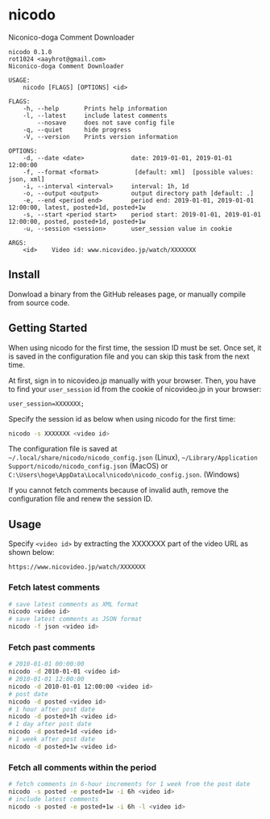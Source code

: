 # nicodo

Niconico-doga Comment Downloader

```
nicodo 0.1.0
rot1024 <aayhrot@gmail.com>
Niconico-doga Comment Downloader

USAGE:
    nicodo [FLAGS] [OPTIONS] <id>

FLAGS:
    -h, --help       Prints help information
    -l, --latest     include latest comments
        --nosave     does not save config file
    -q, --quiet      hide progress
    -V, --version    Prints version information

OPTIONS:
    -d, --date <date>             date: 2019-01-01, 2019-01-01 12:00:00
    -f, --format <format>          [default: xml]  [possible values: json, xml]
    -i, --interval <interval>     interval: 1h, 1d
    -o, --output <output>         output directory path [default: .]
    -e, --end <period end>        period end: 2019-01-01, 2019-01-01 12:00:00, latest, posted+1d, posted+1w
    -s, --start <period start>    period start: 2019-01-01, 2019-01-01 12:00:00, posted, posted+1d, posted+1w
    -u, --session <session>       user_session value in cookie

ARGS:
    <id>    Video id: www.nicovideo.jp/watch/XXXXXXX
```

## Install

Donwload a binary from the GitHub releases page, or manually compile from source code.

## Getting Started

When using nicodo for the first time, the session ID must be set. Once set, it is saved in the configuration file and you can skip this task from the next time.

At first, sign in to nicovideo.jp manually with your browser. Then, you have to find your `user_session` id from the cookie of nicovideo.jp in your browser:

```
user_session=XXXXXXX;
```

Specify the session id as below when using nicodo for the first time:

```sh
nicodo -s XXXXXXX <video id>
```

The configuration file is saved at `~/.local/share/nicodo/nicodo_config.json` (Linux), `~/Library/Application Support/nicodo/nicodo_config.json` (MacOS) or `C:\Users\hoge\AppData\Local\nicodo\nicodo_config.json`. (Windows)

If you cannot fetch comments because of invalid auth, remove the configuration file and renew the session ID.

## Usage

Specify `<video id>` by extracting the XXXXXXX part of the video URL as shown below:

```
https://www.nicovideo.jp/watch/XXXXXXX
```

### Fetch latest comments

```sh
# save latest comments as XML format
nicodo <video id>
# save latest comments as JSON format
nicodo -f json <video id>
```

### Fetch past comments

```sh
# 2010-01-01 00:00:00
nicodo -d 2010-01-01 <video id>
# 2010-01-01 12:00:00
nicodo -d 2010-01-01 12:00:00 <video id>
# post date
nicodo -d posted <video id>
# 1 hour after post date
nicodo -d posted+1h <video id>
# 1 day after post date
nicodo -d posted+1d <video id>
# 1 week after post date
nicodo -d posted+1w <video id>
```

### Fetch all comments within the period

```sh
# fetch comments in 6-hour increments for 1 week from the post date
nicodo -s posted -e posted+1w -i 6h <video id>
# include latest comments
nicodo -s posted -e posted+1w -i 6h -l <video id>
```
